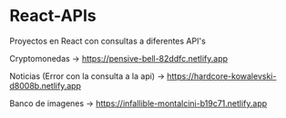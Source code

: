 # React-APIs
Proyectos en React con consultas a diferentes API's

Cryptomonedas -> https://pensive-bell-82ddfc.netlify.app

Noticias (Error con la consulta a la api) -> https://hardcore-kowalevski-d8008b.netlify.app

Banco de imagenes -> https://infallible-montalcini-b19c71.netlify.app

